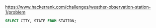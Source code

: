https://www.hackerrank.com/challenges/weather-observation-station-1/problem

```sql
SELECT CITY, STATE FROM STATION;
```
